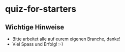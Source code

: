 # quiz-for-starters

## Wichtige Hinweise

* Bitte arbeitet alle auf eurem eigenen Branche, danke!
* Viel Spass und Erfolg! :-)
